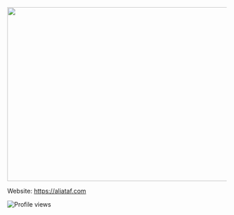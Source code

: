 <div align="center">
	<img src="https://raw.githubusercontent.com/aliataf/aliataf/master/header.svg" width="800" height="400">
	<br>
</div>

<p> Website: <a href="https://aliataf.com" target="_blank">https://aliataf.com</a>
</p>

<p align="left">
  <img src="https://komarev.com/ghpvc/?username=aliataf" alt="Profile views" />
</p>
